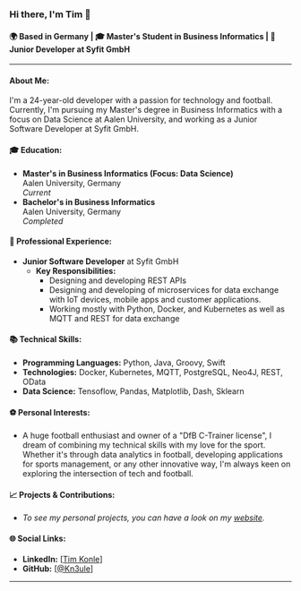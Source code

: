 ### Hi there, I'm Tim 👋

#### 🌍 Based in Germany | 🎓 Master's Student in Business Informatics | 🚀 Junior Developer at Syfit GmbH

---

#### About Me:
I'm a 24-year-old developer with a passion for technology and football. Currently, I'm pursuing my Master's degree in Business Informatics with a focus on Data Science at Aalen University, and working as a Junior Software Developer at Syfit GmbH.

#### 🎓 Education:
- **Master's in Business Informatics (Focus: Data Science)**  
  Aalen University, Germany  
  *Current*
- **Bachelor's in Business Informatics**  
  Aalen University, Germany  
  *Completed*

#### 💼 Professional Experience:
- **Junior Software Developer** at Syfit GmbH
  - **Key Responsibilities:**
    - Designing and developing REST APIs
    - Designing and developing of microservices for data exchange with IoT devices, mobile apps and customer applications.
    - Working mostly with Python, Docker, and Kubernetes as well as MQTT and REST for data exchange

#### 📚 Technical Skills:
- **Programming Languages:** Python, Java, Groovy, Swift
- **Technologies:** Docker, Kubernetes, MQTT, PostgreSQL, Neo4J, REST, OData
- **Data Science:** Tensoflow, Pandas, Matplotlib, Dash, Sklearn

#### ⚽ Personal Interests:
- A huge football enthusiast and owner of a "DfB C-Trainer license", I dream of combining my technical skills with my love for the sport. Whether it's through data analytics in football, developing applications for sports management, or any other innovative way, I'm always keen on exploring the intersection of tech and football.

#### 📈 Projects & Contributions:
- *To see my personal projects, you can have a look on my [website](https://kn3ule.github.io).*

#### 🌐 Social Links:
- **LinkedIn:** [[Tim Konle](https://www.linkedin.com/in/tim-konle-3378a8239/)]
- **GitHub:** [[@Kn3ule](https://github.com/Kn3ule)]

---

